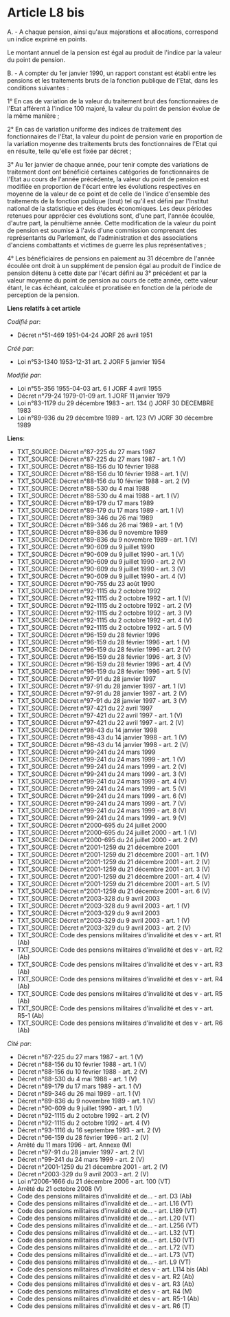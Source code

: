 # Article L8 bis

A. - A chaque pension, ainsi qu'aux majorations et allocations, correspond un indice exprimé en points.

Le montant annuel de la pension est égal au produit de l'indice par la valeur du point de pension.

B. - A compter du 1er janvier 1990, un rapport constant est établi entre les pensions et les traitements bruts de la fonction
publique de l'Etat, dans les conditions suivantes :

1° En cas de variation de la valeur du traitement brut des fonctionnaires de l'Etat afférent à l'indice 100 majoré, la valeur
du point de pension évolue de la même manière ;

2° En cas de variation uniforme des indices de traitement des fonctionnaires de l'Etat, la valeur du point de pension varie
en proportion de la variation moyenne des traitements bruts des fonctionnaires de l'Etat qui en résulte, telle qu'elle est
fixée par décret ;

3° Au 1er janvier de chaque année, pour tenir compte des variations de traitement dont ont bénéficié certaines catégories de
fonctionnaires de l'Etat au cours de l'année précédente, la valeur du point de pension est modifiée en proportion de l'écart
entre les évolutions respectives en moyenne de la valeur de ce point et de celle de l'indice d'ensemble des traitements de la
fonction publique (brut) tel qu'il est défini par l'Institut national de la statistique et des études économiques. Les deux
périodes retenues pour apprécier ces évolutions sont, d'une part, l'année écoulée, d'autre part, la pénultième année. Cette
modification de la valeur du point de pension est soumise à l'avis d'une commission comprenant des représentants du
Parlement, de l'administration et des associations d'anciens combattants et victimes de guerre les plus représentatives ;

4° Les bénéficiaires de pensions en paiement au 31 décembre de l'année écoulée ont droit à un supplément de pension égal au
produit de l'indice de pension détenu à cette date par l'écart défini au 3° précédent et par la valeur moyenne du point de
pension au cours de cette année, cette valeur étant, le cas échéant, calculée et proratisée en fonction de la période de
perception de la pension.

**Liens relatifs à cet article**

_Codifié par_:

  - Décret n°51-469 1951-04-24 JORF 26 avril 1951

_Créé par_:

  - Loi n°53-1340 1953-12-31 art. 2 JORF 5 janvier 1954

_Modifié par_:

  - Loi n°55-356 1955-04-03 art. 6 I JORF 4 avril 1955
  - Décret n°79-24 1979-01-09 art. 1 JORF 11 janvier 1979
  - Loi n°83-1179 du 29 décembre 1983 - art. 134 () JORF 30 DECEMBRE 1983
  - Loi n°89-936 du 29 décembre 1989 - art. 123 (V) JORF 30 décembre 1989

**Liens**:

  - TXT_SOURCE: Décret n°87-225 du 27 mars 1987
  - TXT_SOURCE: Décret n°87-225 du 27 mars 1987 - art. 1 (V)
  - TXT_SOURCE: Décret n°88-156 du 10 février 1988
  - TXT_SOURCE: Décret n°88-156 du 10 février 1988 - art. 1 (V)
  - TXT_SOURCE: Décret n°88-156 du 10 février 1988 - art. 2 (V)
  - TXT_SOURCE: Décret n°88-530 du 4 mai 1988
  - TXT_SOURCE: Décret n°88-530 du 4 mai 1988 - art. 1 (V)
  - TXT_SOURCE: Décret n°89-179 du 17 mars 1989
  - TXT_SOURCE: Décret n°89-179 du 17 mars 1989 - art. 1 (V)
  - TXT_SOURCE: Décret n°89-346 du 26 mai 1989
  - TXT_SOURCE: Décret n°89-346 du 26 mai 1989 - art. 1 (V)
  - TXT_SOURCE: Décret n°89-836 du 9 novembre 1989
  - TXT_SOURCE: Décret n°89-836 du 9 novembre 1989 - art. 1 (V)
  - TXT_SOURCE: Décret n°90-609 du 9 juillet 1990
  - TXT_SOURCE: Décret n°90-609 du 9 juillet 1990 - art. 1 (V)
  - TXT_SOURCE: Décret n°90-609 du 9 juillet 1990 - art. 2 (V)
  - TXT_SOURCE: Décret n°90-609 du 9 juillet 1990 - art. 3 (V)
  - TXT_SOURCE: Décret n°90-609 du 9 juillet 1990 - art. 4 (V)
  - TXT_SOURCE: Décret n°90-755 du 23 août 1990
  - TXT_SOURCE: Décret n°92-1115 du 2 octobre 1992
  - TXT_SOURCE: Décret n°92-1115 du 2 octobre 1992 - art. 1 (V)
  - TXT_SOURCE: Décret n°92-1115 du 2 octobre 1992 - art. 2 (V)
  - TXT_SOURCE: Décret n°92-1115 du 2 octobre 1992 - art. 3 (V)
  - TXT_SOURCE: Décret n°92-1115 du 2 octobre 1992 - art. 4 (V)
  - TXT_SOURCE: Décret n°92-1115 du 2 octobre 1992 - art. 5 (V)
  - TXT_SOURCE: Décret n°96-159 du 28 février 1996
  - TXT_SOURCE: Décret n°96-159 du 28 février 1996 - art. 1 (V)
  - TXT_SOURCE: Décret n°96-159 du 28 février 1996 - art. 2 (V)
  - TXT_SOURCE: Décret n°96-159 du 28 février 1996 - art. 3 (V)
  - TXT_SOURCE: Décret n°96-159 du 28 février 1996 - art. 4 (V)
  - TXT_SOURCE: Décret n°96-159 du 28 février 1996 - art. 5 (V)
  - TXT_SOURCE: Décret n°97-91 du 28 janvier 1997
  - TXT_SOURCE: Décret n°97-91 du 28 janvier 1997 - art. 1 (V)
  - TXT_SOURCE: Décret n°97-91 du 28 janvier 1997 - art. 2 (V)
  - TXT_SOURCE: Décret n°97-91 du 28 janvier 1997 - art. 3 (V)
  - TXT_SOURCE: Décret n°97-421 du 22 avril 1997
  - TXT_SOURCE: Décret n°97-421 du 22 avril 1997 - art. 1 (V)
  - TXT_SOURCE: Décret n°97-421 du 22 avril 1997 - art. 2 (V)
  - TXT_SOURCE: Décret n°98-43 du 14 janvier 1998
  - TXT_SOURCE: Décret n°98-43 du 14 janvier 1998 - art. 1 (V)
  - TXT_SOURCE: Décret n°98-43 du 14 janvier 1998 - art. 2 (V)
  - TXT_SOURCE: Décret n°99-241 du 24 mars 1999
  - TXT_SOURCE: Décret n°99-241 du 24 mars 1999 - art. 1 (V)
  - TXT_SOURCE: Décret n°99-241 du 24 mars 1999 - art. 2 (V)
  - TXT_SOURCE: Décret n°99-241 du 24 mars 1999 - art. 3 (V)
  - TXT_SOURCE: Décret n°99-241 du 24 mars 1999 - art. 4 (V)
  - TXT_SOURCE: Décret n°99-241 du 24 mars 1999 - art. 5 (V)
  - TXT_SOURCE: Décret n°99-241 du 24 mars 1999 - art. 6 (V)
  - TXT_SOURCE: Décret n°99-241 du 24 mars 1999 - art. 7 (V)
  - TXT_SOURCE: Décret n°99-241 du 24 mars 1999 - art. 8 (V)
  - TXT_SOURCE: Décret n°99-241 du 24 mars 1999 - art. 9 (V)
  - TXT_SOURCE: Décret n°2000-695 du 24 juillet 2000
  - TXT_SOURCE: Décret n°2000-695 du 24 juillet 2000 - art. 1 (V)
  - TXT_SOURCE: Décret n°2000-695 du 24 juillet 2000 - art. 2 (V)
  - TXT_SOURCE: Décret n°2001-1259 du 21 décembre 2001
  - TXT_SOURCE: Décret n°2001-1259 du 21 décembre 2001 - art. 1 (V)
  - TXT_SOURCE: Décret n°2001-1259 du 21 décembre 2001 - art. 2 (V)
  - TXT_SOURCE: Décret n°2001-1259 du 21 décembre 2001 - art. 3 (V)
  - TXT_SOURCE: Décret n°2001-1259 du 21 décembre 2001 - art. 4 (V)
  - TXT_SOURCE: Décret n°2001-1259 du 21 décembre 2001 - art. 5 (V)
  - TXT_SOURCE: Décret n°2001-1259 du 21 décembre 2001 - art. 6 (V)
  - TXT_SOURCE: Décret n°2003-328 du 9 avril 2003
  - TXT_SOURCE: Décret n°2003-328 du 9 avril 2003 - art. 1 (V)
  - TXT_SOURCE: Décret n°2003-329 du 9 avril 2003
  - TXT_SOURCE: Décret n°2003-329 du 9 avril 2003 - art. 1 (V)
  - TXT_SOURCE: Décret n°2003-329 du 9 avril 2003 - art. 2 (V)
  - TXT_SOURCE: Code des pensions militaires d'invalidité et des v - art. R1 (Ab)
  - TXT_SOURCE: Code des pensions militaires d'invalidité et des v - art. R2 (Ab)
  - TXT_SOURCE: Code des pensions militaires d'invalidité et des v - art. R3 (Ab)
  - TXT_SOURCE: Code des pensions militaires d'invalidité et des v - art. R4 (Ab)
  - TXT_SOURCE: Code des pensions militaires d'invalidité et des v - art. R5 (Ab)
  - TXT_SOURCE: Code des pensions militaires d'invalidité et des v - art. R5-1 (Ab)
  - TXT_SOURCE: Code des pensions militaires d'invalidité et des v - art. R6 (Ab)

_Cité par_:

  - Décret n°87-225 du 27 mars 1987 - art. 1 (V)
  - Décret n°88-156 du 10 février 1988 - art. 1 (V)
  - Décret n°88-156 du 10 février 1988 - art. 2 (V)
  - Décret n°88-530 du 4 mai 1988 - art. 1 (V)
  - Décret n°89-179 du 17 mars 1989 - art. 1 (V)
  - Décret n°89-346 du 26 mai 1989 - art. 1 (V)
  - Décret n°89-836 du 9 novembre 1989 - art. 1 (V)
  - Décret n°90-609 du 9 juillet 1990 - art. 1 (V)
  - Décret n°92-1115 du 2 octobre 1992 - art. 2 (V)
  - Décret n°92-1115 du 2 octobre 1992 - art. 4 (V)
  - Décret n°93-1116 du 16 septembre 1993 - art. 2 (V)
  - Décret n°96-159 du 28 février 1996 - art. 2 (V)
  - Arrêté du 11 mars 1996 - art. Annexe (M)
  - Décret n°97-91 du 28 janvier 1997 - art. 2 (V)
  - Décret n°99-241 du 24 mars 1999 - art. 2 (V)
  - Décret n°2001-1259 du 21 décembre 2001 - art. 2 (V)
  - Décret n°2003-329 du 9 avril 2003 - art. 2 (V)
  - Loi n°2006-1666 du 21 décembre 2006 - art. 100 (VT)
  - Arrêté du 21 octobre 2008 (V)
  - Code des pensions militaires d'invalidité et de... - art. D3 (Ab)
  - Code des pensions militaires d'invalidité et de... - art. L16 (VT)
  - Code des pensions militaires d'invalidité et de... - art. L189 (VT)
  - Code des pensions militaires d'invalidité et de... - art. L20 (VT)
  - Code des pensions militaires d'invalidité et de... - art. L256 (VT)
  - Code des pensions militaires d'invalidité et de... - art. L32 (VT)
  - Code des pensions militaires d'invalidité et de... - art. L50 (VT)
  - Code des pensions militaires d'invalidité et de... - art. L72 (VT)
  - Code des pensions militaires d'invalidité et de... - art. L73 (VT)
  - Code des pensions militaires d'invalidité et de... - art. L9 (VT)
  - Code des pensions militaires d'invalidité et des v - art. L114 bis (Ab)
  - Code des pensions militaires d'invalidité et des v - art. R2 (Ab)
  - Code des pensions militaires d'invalidité et des v - art. R3 (Ab)
  - Code des pensions militaires d'invalidité et des v - art. R4 (M)
  - Code des pensions militaires d'invalidité et des v - art. R5-1 (Ab)
  - Code des pensions militaires d'invalidité et des v - art. R6 (T)
